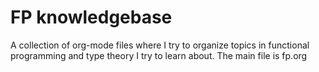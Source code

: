 # FP knowledgebase

A collection of org-mode files where I try to organize topics in functional programming and type theory I try to learn about.
The main file is fp.org
